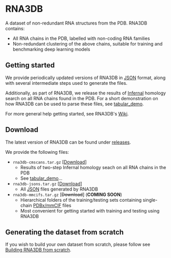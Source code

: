# RNA3DB

A dataset of non-redundant RNA structures from the PDB. RNA3DB contains:
- All RNA chains in the PDB, labelled with non-coding RNA families
- Non-redundant clustering of the above chains, suitable for training and benchmarking deep learning models

## Getting started
We provide periodically updated versions of RNA3DB in [JSON](https://en.wikipedia.org/wiki/JSON) format, along with several intermediate steps used to generate the files.

Additionally, as part of RNA3DB, we release the results of [Infernal](http://eddylab.org/infernal/) homology search on all RNA chains found in the PDB. For a short demonstration on how RNA3DB can be used to parse these files, see [tabular_demo](notebooks/tabular_demo.ipynb).

For more general help getting started, see RNA3DB's [Wiki](https://github.com/marcellszi/rna3db/wiki).

## Download
The latest version of RNA3DB can be found under [releases](https://github.com/marcellszi/rna3db/releases/latest/).

We provide the following files: 
- `rna3db-cmscans.tar.gz` [[Download](https://github.com/marcellszi/rna3db/releases/latest/download/rna3db-cmscans.tar.gz)]
    - Results of two-step Infernal homology seach on all RNA chains in the PDB
    - See [tabular_demo](notebooks/tabular_demo.ipynb)...
- `rna3db-jsons.tar.gz` [[Download](https://github.com/marcellszi/rna3db/releases/latest/download/rna3db-jsons.tar.gz)]
    - All [JSON](https://en.wikipedia.org/wiki/JSON) files generated by RNA3DB
- `rna3db-mmcifs.tar.gz` [~~Download~~] (**COMING SOON**)
    - Hierarchical folders of the training/testing sets containing single-chain [PDBx/mmCIF](https://en.wikipedia.org/wiki/Macromolecular_Crystallographic_Information_File) files 
    - Most convenient for getting started with training and testing using RNA3DB

## Generating the dataset from scratch
If you wish to build your own dataset from scratch, please follow see [Building RNA3DB from scratch](https://github.com/marcellszi/rna3db/wiki/Building-RNA3BB-from-scratch).
